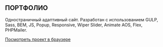 ## ПОРТФОЛИО
Одностраничный адаптивный сайт. Разработан с использованием GULP, Sass, BEM, JS, Popup, Responsive, Wiper Slider, Animate AOS, Flex, PHPMailer.

[Посмотреть проект в браузере](https://krutko77.github.io/portfolio/)


